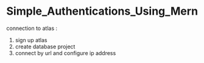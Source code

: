 # Simple_Authentications_Using_Mern
 
connection to atlas :
1. sign up atlas
2. create database project
3. connect by url and configure ip address
